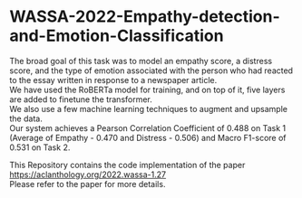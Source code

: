 # WASSA-2022-Empathy-detection-and-Emotion-Classification

The broad goal of this task was to model an
empathy score, a distress score, and the type
of emotion associated with the person who had
reacted to the essay written in response to a
newspaper article.   
We have used the RoBERTa
model for training, and on top of it, five layers are added to finetune the transformer.  
We
also use a few machine learning techniques to
augment and upsample the data.  
Our system
achieves a Pearson Correlation Coefficient of
0.488 on Task 1 (Average of Empathy - 0.470
and Distress - 0.506) and Macro F1-score of
0.531 on Task 2.    

This Repository contains the code implementation of the paper https://aclanthology.org/2022.wassa-1.27  
Please refer to the paper for more details.
